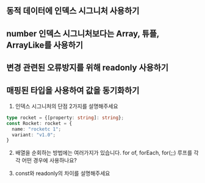 ## 동적 데이터에 인덱스 시그니처 사용하기

## number 인덱스 시그니처보다는 Array, 튜플, ArrayLike를 사용하기

## 변경 관련된 오류방지를 위해 readonly 사용하기

## 매핑된 타입을 사용하여 값을 동기화하기

1. 인덱스 시그니처의 단점 2가지를 설명해주세요

```ts
type rocket = {[property: string]: string};
const Rocket: rocket = {
  name: "rocketc 1";
  variant: "v1.0";
}
```

2. 배열을 순회하는 방법에는 여러가지가 있습니다.
   for of, forEach, for(;;) 루프를 각각 어떤 경우에 사용하나요?

3. const와 readonly의 차이를 설명해주세요

